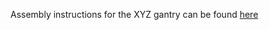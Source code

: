 Assembly instructions for the XYZ gantry can be found [here](https://RM220507.github.io/docs/xyz-gantry/build.html)

